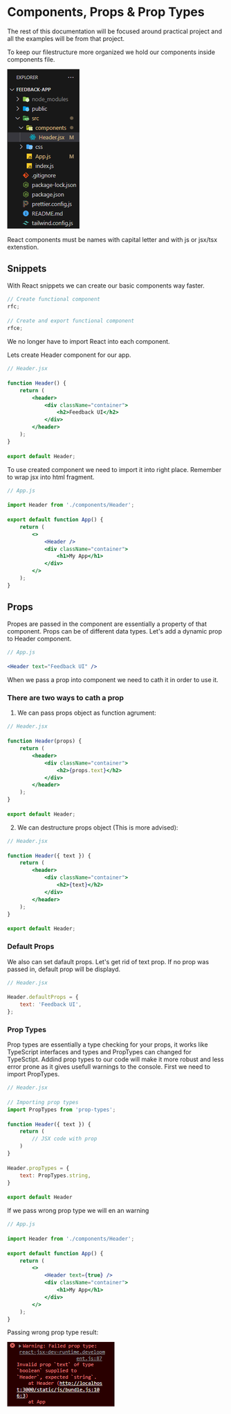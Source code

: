 # **Components, Props & Prop Types**

The rest of this documentation will be focused around practical project and all the examples will be from that project.

To keep our filestructure more organized we hold our components inside components file.

![Filetree](../images/filetree.png)

React components must be names with capital letter and with js or jsx/tsx extenstion.

## **Snippets**

With React snippets we can create our basic components way faster.

```jsx
// Create functional component
rfc;

// Create and export functional component
rfce;
```

We no longer have to import React into each component.

Lets create Header component for our app.

```jsx
// Header.jsx

function Header() {
	return (
		<header>
			<div className="container">
				<h2>Feedback UI</h2>
			</div>
		</header>
	);
}

export default Header;
```

To use created component we need to import it into right place. Remember to wrap jsx into html fragment.

```jsx
// App.js

import Header from './components/Header';

export default function App() {
	return (
		<>
			<Header />
			<div className="container">
				<h1>My App</h1>
			</div>
		</>
	);
}
```

## **Props**

Propes are passed in the component are essentially a property of that component. Props can be of different data types. Let's add a dynamic prop to Header component.

```jsx
// App.js

<Header text="Feedback UI" />
```

When we pass a prop into component we need to cath it in order to use it.

### **There are two ways to cath a prop**

1. We can pass props object as function agrument:

```jsx
// Header.jsx

function Header(props) {
	return (
		<header>
			<div className="container">
				<h2>{props.text}</h2>
			</div>
		</header>
	);
}

export default Header;
```

2. We can destructure props object (This is more advised):

```jsx
// Header.jsx

function Header({ text }) {
	return (
		<header>
			<div className="container">
				<h2>{text}</h2>
			</div>
		</header>
	);
}

export default Header;
```

### **Default Props**

We also can set dafault props. Let's get rid of text prop.
If no prop was passed in, default prop will be displayd.

```jsx
// Header.jsx

Header.defaultProps = {
	text: 'Feedback UI',
};
```

### **Prop Types**

Prop types are essentially a type checking for your props, it works like TypeScript interfaces and types and PropTypes can changed for TypeSctipt. Addind prop types to our code will make it more robust and less error prone as it gives usefull warnings to the console. First we need to import PropTypes.

```jsx
// Header.jsx

// Importing prop types
import PropTypes from 'prop-types';

function Header({ text }) {
    return (
        // JSX code with prop
    )
}

Header.propTypes = {
    text: PropTypes.string,
}

export default Header
```

If we pass wrong prop type we will en an warning

```jsx
// App.js

import Header from './components/Header';

export default function App() {
	return (
		<>
			<Header text={true} />
			<div className="container">
				<h1>My App</h1>
			</div>
		</>
	);
}
```

Passing wrong prop type result:

![Warning message](../images/warning.png)
